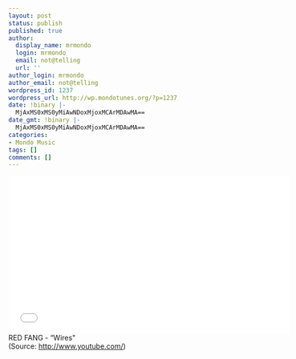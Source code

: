 ```yaml
---
layout: post
status: publish
published: true
author:
  display_name: mrmondo
  login: mrmondo
  email: not@telling
  url: ''
author_login: mrmondo
author_email: not@telling
wordpress_id: 1237
wordpress_url: http://wp.mondotunes.org/?p=1237
date: !binary |-
  MjAxMS0xMS0yMiAwNDoxMjoxMCArMDAwMA==
date_gmt: !binary |-
  MjAxMS0xMS0yMiAwNDoxMjoxMCArMDAwMA==
categories:
- Mondo Music
tags: []
comments: []
---
```

<iframe width="560" height="315" src="//www.youtube.com/embed/WQPfQvLIseA" frameborder="0"> </iframe>
RED FANG - &#8220;Wires"
<div class="attribution">(<span>Source:</span> <a href="http://www.youtube.com/">http://www.youtube.com/</a>)</div>
